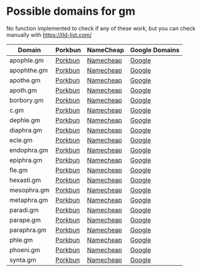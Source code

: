# Possible domains for gm

No function implemented to check if any of these work, but you can check manually with https://tld-list.com/

| Domain | Porkbun | NameCheap | Google Domains |
|---|---|---|---|
| apophle.gm | [Porkbun](https://porkbun.com/checkout/search?prb=e814663da1&tlds=&idnLanguage=&search=search&q=apophle.gm) | [Namecheap](https://www.namecheap.com/domains/registration/results/?domain=apophle.gm) | [Google](https://domains.google.com/registrar/search?searchTerm=apophle.gm) |
| apophthe.gm | [Porkbun](https://porkbun.com/checkout/search?prb=e814663da1&tlds=&idnLanguage=&search=search&q=apophthe.gm) | [Namecheap](https://www.namecheap.com/domains/registration/results/?domain=apophthe.gm) | [Google](https://domains.google.com/registrar/search?searchTerm=apophthe.gm) |
| apothe.gm | [Porkbun](https://porkbun.com/checkout/search?prb=e814663da1&tlds=&idnLanguage=&search=search&q=apothe.gm) | [Namecheap](https://www.namecheap.com/domains/registration/results/?domain=apothe.gm) | [Google](https://domains.google.com/registrar/search?searchTerm=apothe.gm) |
| apoth.gm | [Porkbun](https://porkbun.com/checkout/search?prb=e814663da1&tlds=&idnLanguage=&search=search&q=apoth.gm) | [Namecheap](https://www.namecheap.com/domains/registration/results/?domain=apoth.gm) | [Google](https://domains.google.com/registrar/search?searchTerm=apoth.gm) |
| borbory.gm | [Porkbun](https://porkbun.com/checkout/search?prb=e814663da1&tlds=&idnLanguage=&search=search&q=borbory.gm) | [Namecheap](https://www.namecheap.com/domains/registration/results/?domain=borbory.gm) | [Google](https://domains.google.com/registrar/search?searchTerm=borbory.gm) |
| c.gm | [Porkbun](https://porkbun.com/checkout/search?prb=e814663da1&tlds=&idnLanguage=&search=search&q=c.gm) | [Namecheap](https://www.namecheap.com/domains/registration/results/?domain=c.gm) | [Google](https://domains.google.com/registrar/search?searchTerm=c.gm) |
| dephle.gm | [Porkbun](https://porkbun.com/checkout/search?prb=e814663da1&tlds=&idnLanguage=&search=search&q=dephle.gm) | [Namecheap](https://www.namecheap.com/domains/registration/results/?domain=dephle.gm) | [Google](https://domains.google.com/registrar/search?searchTerm=dephle.gm) |
| diaphra.gm | [Porkbun](https://porkbun.com/checkout/search?prb=e814663da1&tlds=&idnLanguage=&search=search&q=diaphra.gm) | [Namecheap](https://www.namecheap.com/domains/registration/results/?domain=diaphra.gm) | [Google](https://domains.google.com/registrar/search?searchTerm=diaphra.gm) |
| ecle.gm | [Porkbun](https://porkbun.com/checkout/search?prb=e814663da1&tlds=&idnLanguage=&search=search&q=ecle.gm) | [Namecheap](https://www.namecheap.com/domains/registration/results/?domain=ecle.gm) | [Google](https://domains.google.com/registrar/search?searchTerm=ecle.gm) |
| endophra.gm | [Porkbun](https://porkbun.com/checkout/search?prb=e814663da1&tlds=&idnLanguage=&search=search&q=endophra.gm) | [Namecheap](https://www.namecheap.com/domains/registration/results/?domain=endophra.gm) | [Google](https://domains.google.com/registrar/search?searchTerm=endophra.gm) |
| epiphra.gm | [Porkbun](https://porkbun.com/checkout/search?prb=e814663da1&tlds=&idnLanguage=&search=search&q=epiphra.gm) | [Namecheap](https://www.namecheap.com/domains/registration/results/?domain=epiphra.gm) | [Google](https://domains.google.com/registrar/search?searchTerm=epiphra.gm) |
| fle.gm | [Porkbun](https://porkbun.com/checkout/search?prb=e814663da1&tlds=&idnLanguage=&search=search&q=fle.gm) | [Namecheap](https://www.namecheap.com/domains/registration/results/?domain=fle.gm) | [Google](https://domains.google.com/registrar/search?searchTerm=fle.gm) |
| hexasti.gm | [Porkbun](https://porkbun.com/checkout/search?prb=e814663da1&tlds=&idnLanguage=&search=search&q=hexasti.gm) | [Namecheap](https://www.namecheap.com/domains/registration/results/?domain=hexasti.gm) | [Google](https://domains.google.com/registrar/search?searchTerm=hexasti.gm) |
| mesophra.gm | [Porkbun](https://porkbun.com/checkout/search?prb=e814663da1&tlds=&idnLanguage=&search=search&q=mesophra.gm) | [Namecheap](https://www.namecheap.com/domains/registration/results/?domain=mesophra.gm) | [Google](https://domains.google.com/registrar/search?searchTerm=mesophra.gm) |
| metaphra.gm | [Porkbun](https://porkbun.com/checkout/search?prb=e814663da1&tlds=&idnLanguage=&search=search&q=metaphra.gm) | [Namecheap](https://www.namecheap.com/domains/registration/results/?domain=metaphra.gm) | [Google](https://domains.google.com/registrar/search?searchTerm=metaphra.gm) |
| paradi.gm | [Porkbun](https://porkbun.com/checkout/search?prb=e814663da1&tlds=&idnLanguage=&search=search&q=paradi.gm) | [Namecheap](https://www.namecheap.com/domains/registration/results/?domain=paradi.gm) | [Google](https://domains.google.com/registrar/search?searchTerm=paradi.gm) |
| parape.gm | [Porkbun](https://porkbun.com/checkout/search?prb=e814663da1&tlds=&idnLanguage=&search=search&q=parape.gm) | [Namecheap](https://www.namecheap.com/domains/registration/results/?domain=parape.gm) | [Google](https://domains.google.com/registrar/search?searchTerm=parape.gm) |
| paraphra.gm | [Porkbun](https://porkbun.com/checkout/search?prb=e814663da1&tlds=&idnLanguage=&search=search&q=paraphra.gm) | [Namecheap](https://www.namecheap.com/domains/registration/results/?domain=paraphra.gm) | [Google](https://domains.google.com/registrar/search?searchTerm=paraphra.gm) |
| phle.gm | [Porkbun](https://porkbun.com/checkout/search?prb=e814663da1&tlds=&idnLanguage=&search=search&q=phle.gm) | [Namecheap](https://www.namecheap.com/domains/registration/results/?domain=phle.gm) | [Google](https://domains.google.com/registrar/search?searchTerm=phle.gm) |
| phoeni.gm | [Porkbun](https://porkbun.com/checkout/search?prb=e814663da1&tlds=&idnLanguage=&search=search&q=phoeni.gm) | [Namecheap](https://www.namecheap.com/domains/registration/results/?domain=phoeni.gm) | [Google](https://domains.google.com/registrar/search?searchTerm=phoeni.gm) |
| synta.gm | [Porkbun](https://porkbun.com/checkout/search?prb=e814663da1&tlds=&idnLanguage=&search=search&q=synta.gm) | [Namecheap](https://www.namecheap.com/domains/registration/results/?domain=synta.gm) | [Google](https://domains.google.com/registrar/search?searchTerm=synta.gm) |

